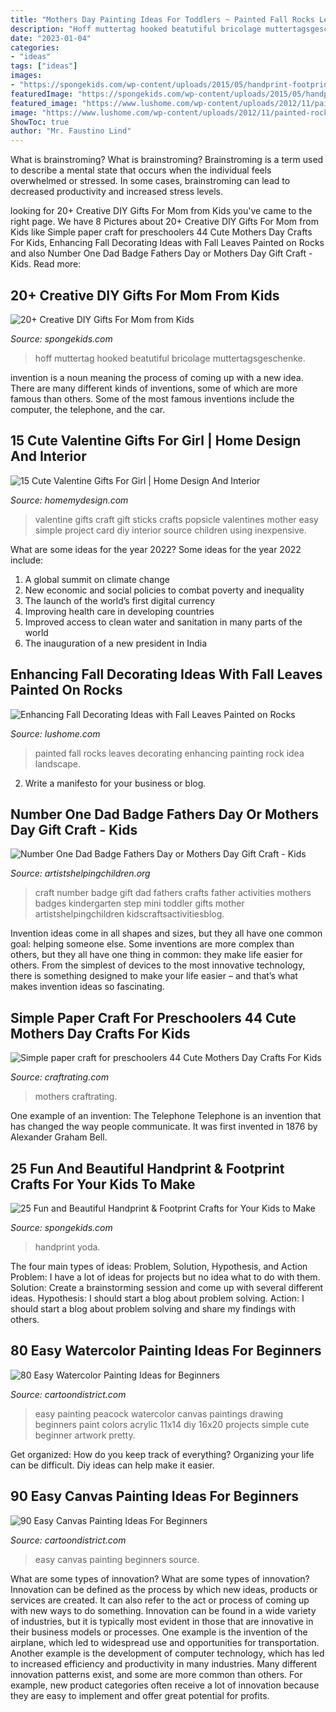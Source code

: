 ```yaml
---
title: "Mothers Day Painting Ideas For Toddlers ~ Painted Fall Rocks Leaves Decorating Enhancing Painting Rock Idea Landscape"
description: "Hoff muttertag hooked beatutiful bricolage muttertagsgeschenke"
date: "2023-01-04"
categories:
- "ideas"
tags: ["ideas"]
images:
- "https://spongekids.com/wp-content/uploads/2015/05/handprint-footprint-crafts/31-handprint-footprint-crafts.jpg"
featuredImage: "https://spongekids.com/wp-content/uploads/2015/05/handprint-footprint-crafts/31-handprint-footprint-crafts.jpg"
featured_image: "https://www.lushome.com/wp-content/uploads/2012/11/painted-rocks-rockpainting-ideas-fall-leaves-9.jpg"
image: "https://www.lushome.com/wp-content/uploads/2012/11/painted-rocks-rockpainting-ideas-fall-leaves-9.jpg"
ShowToc: true
author: "Mr. Faustino Lind"
---
```



What is brainstroming?
What is brainstroming? Brainstroming is a term used to describe a mental state that occurs when the individual feels overwhelmed or stressed. In some cases, brainstroming can lead to decreased productivity and increased stress levels.

	

		
looking for 20+ Creative DIY Gifts For Mom from Kids you've came to the right page. We have 8 Pictures about 20+ Creative DIY Gifts For Mom from Kids like Simple paper craft for preschoolers 44 Cute Mothers Day Crafts For Kids, Enhancing Fall Decorating Ideas with Fall Leaves Painted on Rocks and also Number One Dad Badge Fathers Day or Mothers Day Gift Craft - Kids. Read more:
		
    
## 20+ Creative DIY Gifts For Mom From Kids

<img loading=lazy src="https://spongekids.com/wp-content/uploads/2016/04/gifts-for-mom-from-kids/9-diy-gifts-for-mom-from-kids.jpg" onerror="this.onerror=null;this.src='https://tse1.mm.bing.net/th?id=OIP.BzRCz0n5obPoHKUJEv-AJgHaLH&amp;pid=15.1';" alt="20+ Creative DIY Gifts For Mom from Kids">

_Source: spongekids.com_

>hoff muttertag hooked beatutiful bricolage muttertagsgeschenke. 

	

invention is a noun meaning the process of coming up with a new idea. There are many different kinds of inventions, some of which are more famous than others. Some of the most famous inventions include the computer, the telephone, and the car.

    
## 15 Cute Valentine Gifts For Girl | Home Design And Interior

<img loading=lazy src="http://homemydesign.com/wp-content/uploads/2015/01/valentine-gift-craft-sticks.jpg" onerror="this.onerror=null;this.src='https://tse1.mm.bing.net/th?id=OIP.RxSzTFdLV1WMkQpImFBZmQHaLH&amp;pid=15.1';" alt="15 Cute Valentine Gifts For Girl | Home Design And Interior">

_Source: homemydesign.com_

>valentine gifts craft gift sticks crafts popsicle valentines mother easy simple project card diy interior source children using inexpensive. 

	

What are some ideas for the year 2022?
Some ideas for the year 2022 include: 
1. A global summit on climate change 
2. New economic and social policies to combat poverty and inequality 
3. The launch of the world’s first digital currency 
4. Improving health care in developing countries 
5. Improved access to clean water and sanitation in many parts of the world 
6. The inauguration of a new president in India 

    
## Enhancing Fall Decorating Ideas With Fall Leaves Painted On Rocks

<img loading=lazy src="https://www.lushome.com/wp-content/uploads/2012/11/painted-rocks-rockpainting-ideas-fall-leaves-9.jpg" onerror="this.onerror=null;this.src='https://tse4.mm.bing.net/th?id=OIP.qxOhsGmZotkczMqlGzEhAQHaHa&amp;pid=15.1';" alt="Enhancing Fall Decorating Ideas with Fall Leaves Painted on Rocks">

_Source: lushome.com_

>painted fall rocks leaves decorating enhancing painting rock idea landscape. 

	

2. Write a manifesto for your business or blog.

    
## Number One Dad Badge Fathers Day Or Mothers Day Gift Craft - Kids

<img loading=lazy src="https://www.artistshelpingchildren.org/kidscraftsactivitiesblog/wp-content/uploads/2010/06/mini-DSCF3755.jpg" onerror="this.onerror=null;this.src='https://tse3.mm.bing.net/th?id=OIP.CJCUhY_IaV787euHIuJ4IAHaJ4&amp;pid=15.1';" alt="Number One Dad Badge Fathers Day or Mothers Day Gift Craft - Kids">

_Source: artistshelpingchildren.org_

>craft number badge gift dad fathers crafts father activities mothers badges kindergarten step mini toddler gifts mother artistshelpingchildren kidscraftsactivitiesblog. 

	

Invention ideas come in all shapes and sizes, but they all have one common goal: helping someone else. Some inventions are more complex than others, but they all have one thing in common: they make life easier for others. From the simplest of devices to the most innovative technology, there is something designed to make your life easier – and that’s what makes invention ideas so fascinating.

    
## Simple Paper Craft For Preschoolers 44 Cute Mothers Day Crafts For Kids

<img loading=lazy src="http://craftrating.com/wp-content/uploads/simple-paper-craft-for-preschoolers-44-cute-mothers-day-crafts-for-kids-preschool-mothers-day-craft-ideas-728x1092.jpg" onerror="this.onerror=null;this.src='https://tse2.mm.bing.net/th?id=OIP.Q1xIPoxw4vncqpdFQUg3qwHaLH&amp;pid=15.1';" alt="Simple paper craft for preschoolers 44 Cute Mothers Day Crafts For Kids">

_Source: craftrating.com_

>mothers craftrating. 

	

One example of an invention: The Telephone
Telephone is an invention that has changed the way people communicate. It was first invented in 1876 by Alexander Graham Bell.

    
## 25 Fun And Beautiful Handprint &amp; Footprint Crafts For Your Kids To Make

<img loading=lazy src="https://spongekids.com/wp-content/uploads/2015/05/handprint-footprint-crafts/31-handprint-footprint-crafts.jpg" onerror="this.onerror=null;this.src='https://tse2.mm.bing.net/th?id=OIP.DJKQM2tLX9XSEUfmsNoROQHaJ4&amp;pid=15.1';" alt="25 Fun and Beautiful Handprint &amp; Footprint Crafts for Your Kids to Make">

_Source: spongekids.com_

>handprint yoda. 

	

The four main types of ideas: Problem, Solution, Hypothesis, and Action
Problem: I have a lot of ideas for projects but no idea what to do with them.
Solution: Create a brainstorming session and come up with several different ideas.
Hypothesis: I should start a blog about problem solving.
Action: I should start a blog about problem solving and share my findings with others.

    
## 80 Easy Watercolor Painting Ideas For Beginners

<img loading=lazy src="http://www.cartoondistrict.com/wp-content/uploads/2017/06/Easy-Watercolor-Painting-Ideas-for-Beginners00040.jpeg" onerror="this.onerror=null;this.src='https://tse1.mm.bing.net/th?id=OIP.hcdsvX2tD2TqH3gkZ74hyQHaJ4&amp;pid=15.1';" alt="80 Easy Watercolor Painting Ideas for Beginners">

_Source: cartoondistrict.com_

>easy painting peacock watercolor canvas paintings drawing beginners paint colors acrylic 11x14 diy 16x20 projects simple cute beginner artwork pretty. 

	

Get organized: How do you keep track of everything?
Organizing your life can be difficult. Diy ideas can help make it easier.

    
## 90 Easy Canvas Painting Ideas For Beginners

<img loading=lazy src="http://www.cartoondistrict.com/wp-content/uploads/2017/06/Easy-Canvas-Painting-Ideas-For-Beginners21-1.jpg" onerror="this.onerror=null;this.src='https://tse4.mm.bing.net/th?id=OIP.4OkhfQN4teidQ5dAVEC1JwHaJ4&amp;pid=15.1';" alt="90 Easy Canvas Painting Ideas For Beginners">

_Source: cartoondistrict.com_

>easy canvas painting beginners source. 

	

What are some types of innovation?
What are some types of innovation? Innovation can be defined as the process by which new ideas, products or services are created. It can also refer to the act or process of coming up with new ways to do something. 
Innovation can be found in a wide variety of industries, but it is typically most evident in those that are innovative in their business models or processes. One example is the invention of the airplane, which led to widespread use and opportunities for transportation. Another example is the development of computer technology, which has led to increased efficiency and productivity in many industries. 
Many different innovation patterns exist, and some are more common than others. For example, new product categories often receive a lot of innovation because they are easy to implement and offer great potential for profits.

